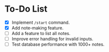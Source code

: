 # To-Do List

- [x] Implement `/start` command.
- [x] Add note-making feature.
- [ ] Add a feature to list all notes.
- [ ] Improve error handling for invalid inputs.
- [ ] Test database performance with 1000+ notes.
